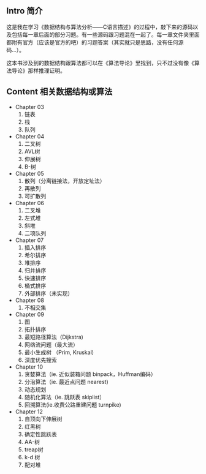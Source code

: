 ## Intro 简介
这是我在学习《数据结构与算法分析——C语言描述》的过程中，敲下来的源码以及包括每一章后面的部分习题。有一些源码跟习题混在一起了。每一章文件夹里面都附有官方（应该是官方的吧）的习题答案（其实就只是思路，没有任何源码...）。

这本书涉及到的数据结构跟算法都可以在《算法导论》里找到，只不过没有像《算法导论》那样推理证明。

## Content 相关数据结构或算法

- Chapter 03
	1. 链表
	2. 栈
	3. 队列
- Chapter 04
	1. 二叉树
	2. AVL树
	3. 伸展树
	4. B-树
- Chapter 05
	1. 散列（分离链接法，开放定址法）
	2. 再散列
	3. 可扩散列
- Chapter 06
	1. 二叉堆
	2. 左式堆
	3. 斜堆
	4. 二项队列
- Chapter 07
	1. 插入排序
	2. 希尔排序
	3. 堆排序
	4. 归并排序
	5. 快速排序
	6. 桶式排序
	7. 外部排序（未实现）
- Chapter 08
	1. 不相交集
- Chapter 09
	1. 图
	2. 拓扑排序
	3. 最短路径算法（Dijkstra)
	4. 网络流问题（最大流）
	5. 最小生成树 （Prim, Kruskal)
	6. 深度优先搜索
- Chapter 10
	1. 贪婪算法（ie. 近似装箱问题 binpack，Huffman编码）
	2. 分治算法（ie. 最近点问题 nearest)
	3. 动态规划
	4. 随机化算法（ie. 跳跃表 skiplist）
	5. 回溯算法(ie.收费公路重建问题 turnpike)
- Chapter 12
	1. 自顶向下伸展树
	2. 红黑树
	3. 确定性跳跃表
	4. AA-树
	5. treap树
	6. k-d 树
	7. 配对堆